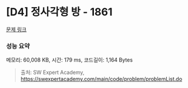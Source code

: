# [D4] 정사각형 방 - 1861 

[문제 링크](https://swexpertacademy.com/main/code/problem/problemDetail.do?contestProbId=AV5LtJYKDzsDFAXc) 

### 성능 요약

메모리: 60,008 KB, 시간: 179 ms, 코드길이: 1,164 Bytes



> 출처: SW Expert Academy, https://swexpertacademy.com/main/code/problem/problemList.do